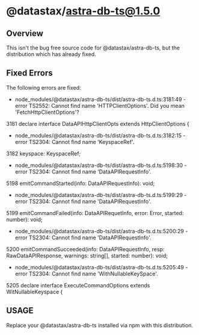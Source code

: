 # @datastax/astra-db-ts@1.5.0

## Overview

This isn't the bug free source code for @datastax/astra-db-ts, but the distribution which has already fixed.

## Fixed Errors

The following errors are fixed:

* node_modules/@datastax/astra-db-ts/dist/astra-db-ts.d.ts:3181:49 - error TS2552: Cannot find name 'HTTPClientOptions'. Did you mean 'FetchHttpClientOptions'?

3181 declare interface DataAPIHttpClientOpts extends HttpClientOptions {

* node_modules/@datastax/astra-db-ts/dist/astra-db-ts.d.ts:3182:15 - error TS2304: Cannot find name 'KeyspaceRef'.

3182 keyspace: KeyspaceRef;

* node_modules/@datastax/astra-db-ts/dist/astra-db-ts.d.ts:5198:30 - error TS2304: Cannot find name 'DataAPIRequestInfo'.

5198 emitCommandStarted(info: DataAPIRequestInfo): void;

* node_modules/@datastax/astra-db-ts/dist/astra-db-ts.d.ts:5199:29 - error TS2304: Cannot find name 'DataAPIRequestInfo'.

5199 emitCommandFailed(info: DataAPIRequetInfo, error: Error, started: number): void;

* node_modules/@datastax/astra-db-ts/dist/astra-db-ts.d.ts:5200:29 - error TS2304: Cannot find name 'DataAPIRequestInfo'.

5200 emitCommandSucceeded(info: DataAPIRequestInfo, resp: RawDataAPIResponse, warnings: string[], started: number): void;

* node_modules/@datastax/astra-db-ts/dist/astra-db-ts.d.ts:5205:49 - error TS2304: Cannot find name 'WithNullableKeySpace'.

5205 declare interface ExecuteCommandOptions extends WitNullableKeyspace {

## USAGE

Replace your @datastax/astra-db-ts installed via npm with this distribution.